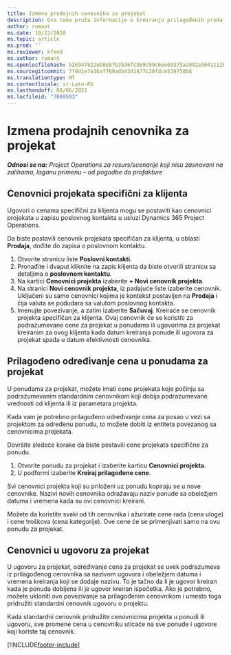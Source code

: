 ```yaml
---
title: Izmena prodajnih cenovnika za projekat
description: Ova tema pruža informacije o kreiranju prilagođenih prodajnih cenovnika.
author: rumant
ms.date: 10/22/2020
ms.topic: article
ms.prod: ''
ms.reviewer: kfend
ms.author: rumant
ms.openlocfilehash: b26947822eb8e87b3b36fcde9c99c6ee69375aa942a5641112b9b1109dcaa26c
ms.sourcegitcommit: 7f8d1e7a16af769adb43d1877c28fdce53975db8
ms.translationtype: MT
ms.contentlocale: sr-Latn-RS
ms.lasthandoff: 08/06/2021
ms.locfileid: "7009593"
---
```

# <a name="override-project-sales-price-lists"></a>Izmena prodajnih cenovnika za projekat

_**Odnosi se na:** Project Operations za resurs/scenarije koji nisu zasnovani na zalihama, laganu primenu – od pogodbe do profakture_

## <a name="customer-specific-project-price-lists"></a>Cenovnici projekata specifični za klijenta

Ugovori o cenama specifični za klijenta mogu se postaviti kao cenovnici projekata u zapisu poslovnog kontakta u usluzi Dynamics 365 Project Operations.

Da biste postavili cenovnik projekata specifičan za klijenta, u oblasti **Prodaja**, dođite do zapisa o poslovnom kontaktu.

1. Otvorite stranicu liste **Poslovni kontakti**.
2. Pronađite i dvaput kliknite na zapis klijenta da biste otvorili stranicu sa detaljima o **poslovnom kontaktu**.
3. Na kartici **Cenovnici projekta** izaberite **+ Novi cenovnik projekta**.
4. Na stranici **Novi cenovnik projekta**, iz padajuće liste izaberite cenovnik. Uključeni su samo cenovnici kojima je kontekst postavljen na **Prodaja** i čija valuta se podudara sa valutom poslovnog kontakta.
5. Imenujte povezivanje, a zatim izaberite **Sačuvaj**. Kreiraće se cenovnik projekta specifičan za klijenta. Ovaj cenovnik će se koristiti za podrazumevane cene za projekat u ponudama ili ugovorima za projekat kreiranim za ovog klijenta kada datum kreiranja ponude ili ugovora za projekat spada u datum efektivnosti cenovnika.

## <a name="custom-pricing-on-project-quotes"></a>Prilagođeno određivanje cena u ponudama za projekat

U ponudama za projekat, možete imati cene projekata koje počinju sa podrazumevanim standardnim cenovnikom koji dobija podrazumevane vrednosti od klijenta ili iz parametara projekta.

Kada vam je potrebno prilagođeno određivanje cena za posao u vezi sa projektom za određenu ponudu, to možete dobiti iz entiteta povezanog sa cenovnicima projekata.

Dovršite sledeće korake da biste postavili cene projekata specifične za ponudu.

1. Otvorite ponudu za projekat i izaberite karticu **Cenovnici projekta**.
2. U podformi izaberite **Kreiraj prilagođene cene**.

Svi cenovnici projekta koji su priloženi uz ponudu kopiraju se u nove cenovnike. Nazivi novih cenovnika odražavaju naziv ponude sa obeležjem datuma i vremena kada su ovi cenovnici kreirani.

Možete da koristite svaki od tih cenovnika i ažurirate cene rada (cena uloge) i cene troškova (cena kategorije). Ove cene će se primenjivati samo na ovu ponudu za projekat.

## <a name="price-lists-on-a-project-contract"></a>Cenovnici u ugovoru za projekat

U ugovoru za projekat, određivanje cena za projekat se uvek podrazumeva iz prilagođenog cenovnika sa nazivom ugovora i obeležjem datuma i vremena kreiranja koji se dodaje nazivu. To je tačno da li je ugovor kreiran kada je ponuda dobijena ili je ugovor kreiran ispočetka. Ako je potrebno, možete ukloniti ovo povezivanje sa prilagođenim cenovnikom i umesto toga pridružiti standardni cenovnik ugovoru o projektu.

Kada standardni cenovnik pridružite cenovnicima projekta u ponudi ili ugovoru, sve promene cena u cenovniku uticaće na sve ponude i ugovore koji koriste taj cenovnik.


[!INCLUDE[footer-include](../includes/footer-banner.md)]